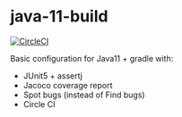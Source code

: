 # java-11-build

[![CircleCI](https://circleci.com/gh/sakata1222/java-11-build.svg?style=svg)](https://circleci.com/gh/sakata1222/java-11-build)

Basic configuration for Java11 + gradle with:

- JUnit5 + assertj
- Jacoco coverage report 
- Spot bugs (instead of Find bugs)
- Circle CI

